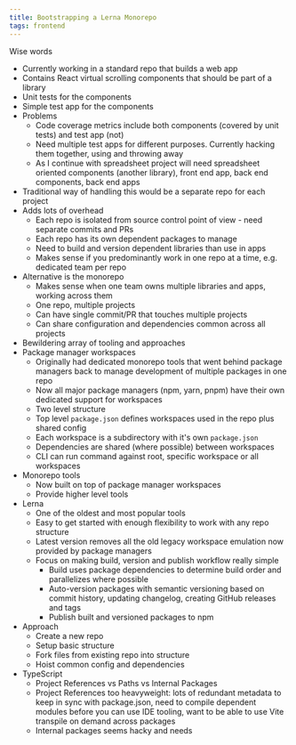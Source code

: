 ```yaml
---
title: Bootstrapping a Lerna Monorepo
tags: frontend
---
```


Wise words

* Currently working in a standard repo that builds a web app
* Contains React virtual scrolling components that should be part of a library
* Unit tests for the components
* Simple test app for the components
* Problems
  * Code coverage metrics include both components (covered by unit tests) and test app (not)
  * Need multiple test apps for different purposes. Currently hacking them together, using and throwing away
  * As I continue with spreadsheet project will need spreadsheet oriented components (another library), front end app, back end components, back end apps
* Traditional way of handling this would be a separate repo for each project
* Adds lots of overhead
  * Each repo is isolated from source control point of view - need separate commits and PRs
  * Each repo has its own dependent packages to manage
  * Need to build and version dependent libraries than use in apps
  * Makes sense if you predominantly work in one repo at a time, e.g. dedicated team per repo
* Alternative is the monorepo
  * Makes sense when one team owns multiple libraries and apps, working across them
  * One repo, multiple projects
  * Can have single commit/PR that touches multiple projects
  * Can share configuration and dependencies common across all projects
* Bewildering array of tooling and approaches
* Package manager workspaces
  * Originally had dedicated monorepo tools that went behind package managers back to manage development of multiple packages in one repo
  * Now all major package managers (npm, yarn, pnpm) have their own dedicated support for workspaces
  * Two level structure
  * Top level `package.json` defines workspaces used in the repo plus shared config
  * Each workspace is a subdirectory with it's own `package.json`
  * Dependencies are shared (where possible) between workspaces
  * CLI can run command against root, specific workspace or all workspaces
* Monorepo tools
  * Now built on top of package manager workspaces
  * Provide higher level tools
* Lerna
  * One of the oldest and most popular tools
  * Easy to get started with enough flexibility to work with any repo structure
  * Latest version removes all the old legacy workspace emulation now provided by package managers
  * Focus on making build, version and publish workflow really simple
    * Build uses package dependencies to determine build order and parallelizes where possible
    * Auto-version packages with semantic versioning based on commit history, updating changelog, creating GitHub releases and tags
    * Publish built and versioned packages to npm
* Approach
  * Create a new repo
  * Setup basic structure
  * Fork files from existing repo into structure
  * Hoist common config and dependencies
* TypeScript
  * Project References vs Paths vs Internal Packages
  * Project References too heavyweight: lots of redundant metadata to keep in sync with package.json, need to compile dependent modules before you can use IDE tooling, want to be able to use Vite transpile on demand across packages
  * Internal packages seems hacky and needs 